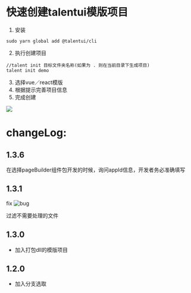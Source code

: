 # 快速创建talentui模版项目

1. 安装 
```
sudo yarn global add @talentui/cli 
```

2. 执行创建项目

```
//talent init 目标文件夹名称(如果为 . 则在当前目录下生成项目)
talent init demo
```
3. 选择vue／react模版
4. 根据提示完善项目信息
5. 完成创建


![](https://user-images.githubusercontent.com/18530075/32259551-3fde885a-befc-11e7-9e92-b82ffa3d58bf.png)

# changeLog:

## 1.3.6

在选择pageBuilder组件包开发的时候，询问appId信息，开发者务必准确填写

## 1.3.1 
fix ![bug](https://github.com/talentui/cli/issues/2) 

过滤不需要处理的文件

## 1.3.0 
* 加入打包dll的模版项目

## 1.2.0
* 加入分支选取